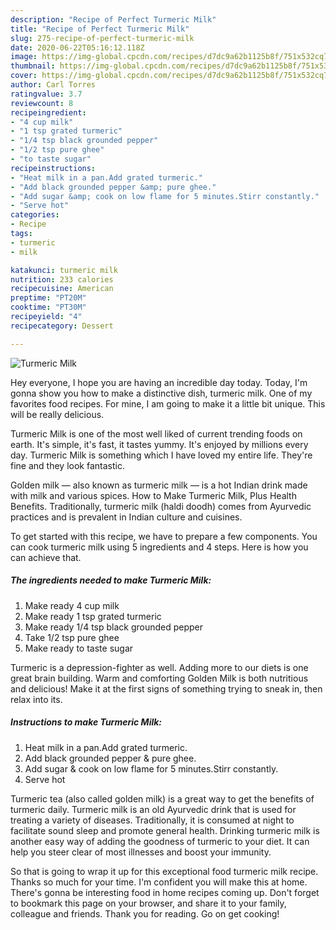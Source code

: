 ```yaml
---
description: "Recipe of Perfect Turmeric Milk"
title: "Recipe of Perfect Turmeric Milk"
slug: 275-recipe-of-perfect-turmeric-milk
date: 2020-06-22T05:16:12.118Z
image: https://img-global.cpcdn.com/recipes/d7dc9a62b1125b8f/751x532cq70/turmeric-milk-recipe-main-photo.jpg
thumbnail: https://img-global.cpcdn.com/recipes/d7dc9a62b1125b8f/751x532cq70/turmeric-milk-recipe-main-photo.jpg
cover: https://img-global.cpcdn.com/recipes/d7dc9a62b1125b8f/751x532cq70/turmeric-milk-recipe-main-photo.jpg
author: Carl Torres
ratingvalue: 3.7
reviewcount: 8
recipeingredient:
- "4 cup milk"
- "1 tsp grated turmeric"
- "1/4 tsp black grounded pepper"
- "1/2 tsp pure ghee"
- "to taste sugar"
recipeinstructions:
- "Heat milk in a pan.Add grated turmeric."
- "Add black grounded pepper &amp; pure ghee."
- "Add sugar &amp; cook on low flame for 5 minutes.Stirr constantly."
- "Serve hot"
categories:
- Recipe
tags:
- turmeric
- milk

katakunci: turmeric milk 
nutrition: 233 calories
recipecuisine: American
preptime: "PT20M"
cooktime: "PT30M"
recipeyield: "4"
recipecategory: Dessert

---
```



![Turmeric Milk](https://img-global.cpcdn.com/recipes/d7dc9a62b1125b8f/751x532cq70/turmeric-milk-recipe-main-photo.jpg)

Hey everyone, I hope you are having an incredible day today. Today, I'm gonna show you how to make a distinctive dish, turmeric milk. One of my favorites food recipes. For mine, I am going to make it a little bit unique. This will be really delicious.

Turmeric Milk is one of the most well liked of current trending foods on earth. It's simple, it's fast, it tastes yummy. It's enjoyed by millions every day. Turmeric Milk is something which I have loved my entire life. They're fine and they look fantastic.

Golden milk — also known as turmeric milk — is a hot Indian drink made with milk and various spices. How to Make Turmeric Milk, Plus Health Benefits. Traditionally, turmeric milk (haldi doodh) comes from Ayurvedic practices and is prevalent in Indian culture and cuisines.


To get started with this recipe, we have to prepare a few components. You can cook turmeric milk using 5 ingredients and 4 steps. Here is how you can achieve that.

<!--inarticleads1-->

##### The ingredients needed to make Turmeric Milk:

1. Make ready 4 cup milk
1. Make ready 1 tsp grated turmeric
1. Make ready 1/4 tsp black grounded pepper
1. Take 1/2 tsp pure ghee
1. Make ready to taste sugar


Turmeric is a depression-fighter as well. Adding more to our diets is one great brain building. Warm and comforting Golden Milk is both nutritious and delicious! Make it at the first signs of something trying to sneak in, then relax into its. 

<!--inarticleads2-->

##### Instructions to make Turmeric Milk:

1. Heat milk in a pan.Add grated turmeric.
1. Add black grounded pepper &amp; pure ghee.
1. Add sugar &amp; cook on low flame for 5 minutes.Stirr constantly.
1. Serve hot


Turmeric tea (also called golden milk) is a great way to get the benefits of turmeric daily. Turmeric milk is an old Ayurvedic drink that is used for treating a variety of diseases. Traditionally, it is consumed at night to facilitate sound sleep and promote general health. Drinking turmeric milk is another easy way of adding the goodness of turmeric to your diet. It can help you steer clear of most illnesses and boost your immunity. 

So that is going to wrap it up for this exceptional food turmeric milk recipe. Thanks so much for your time. I'm confident you will make this at home. There's gonna be interesting food in home recipes coming up. Don't forget to bookmark this page on your browser, and share it to your family, colleague and friends. Thank you for reading. Go on get cooking!

